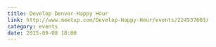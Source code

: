 ```yaml
---
title: Develop Denver Happy Hour
link: http://www.meetup.com/Develop-Happy-Hour/events/224537603/
category: events
date: 2015-09-08 18:00
---
```

